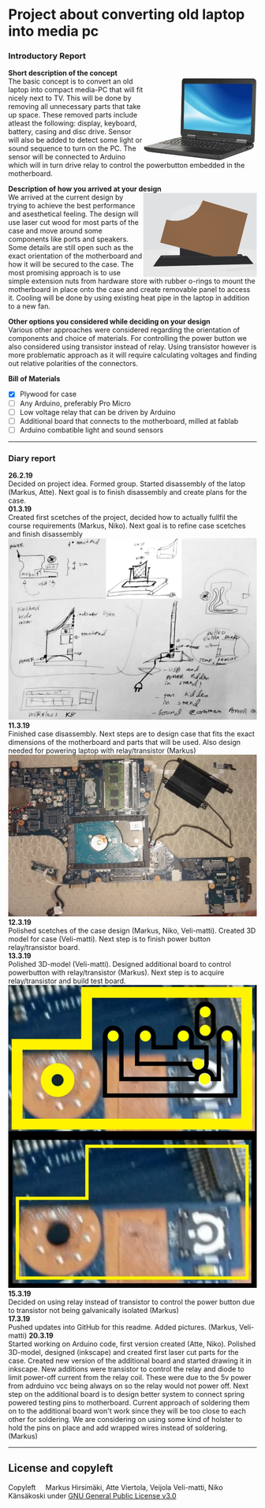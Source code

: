 # Project about converting old laptop into media pc

### Introductory Report
**Short description of the concept**\
<img align="right" src="https://raw.githubusercontent.com/hirsimaki-markus/laptop-to-media-pc/master/pictures/original.png" width="230" height="170">
The basic concept is to convert an old laptop into compact media-PC that will fit nicely next to TV.
This will be done by removing all unnecessary parts that take up space. These removed parts include atleast the following: display, keyboard, battery, casing and disc drive. Sensor will also be added to detect some light or sound sequence to turn on the PC. The sensor will be connected to Arduino which will in turn drive relay to control the powerbutton embedded in the motherboard.
   
**Description of how you arrived at your design**\
<img align="right" src="https://raw.githubusercontent.com/hirsimaki-markus/laptop-to-media-pc/master/animations/spinning-pc.gif" width="230" height="170">
We arrived at the current design by trying to achieve the best performance and asesthetical feeling. The design will use laser cut wood for most parts of the case and move around some components like ports and speakers. Some details are still open such as the exact orientation of the motherboard and how it will be secured to the case. The most promising approach is to use simple extension nuts from hardware store with rubber o-rings to mount the motherboard in place onto the case and create removable panel to access it. Cooling will be done by using existing heat pipe in the laptop in addition to a new fan.
    
**Other options you considered while deciding on your design**\
Various other approaches were considered regarding the orientation of components and choice of materials. For controlling the power button we also considered using transistor instead of relay. Using transistor however is more problematic approach as it will require calculating voltages and finding out relative polarities of the connectors.

**Bill of Materials**
- [x] Plywood for case
- [ ] Any Arduino, preferably Pro Micro
- [ ] Low voltage relay that can be driven by Arduino
- [ ] Additional board that connects to the motherboard, milled at fablab
- [ ] Arduino combatible light and sound sensors

---

### Diary report
**26.2.19**\
Decided on project idea. Formed group. Started disassembly of the latop (Markus, Atte). Next goal is to finish disassembly and create plans for the case.\
**01.3.19**\
Created first scetches of the project, decided how to actually fullfil the course requirements (Markus, Niko). Next goal is to refine case scetches and finish disassembly\
![](https://raw.githubusercontent.com/hirsimaki-markus/laptop-to-media-pc/master/pictures/scetch.png)
**11.3.19**\
Finished case disassembly. Next steps are to design case that fits the exact dimensions of the motherboard and parts that will be used. Also design needed for powering laptop with relay/transistor (Markus)\
![](https://raw.githubusercontent.com/hirsimaki-markus/laptop-to-media-pc/master/pictures/disassembled.png)
**12.3.19**\
Polished scetches of the case design (Markus, Niko, Veli-matti). Created 3D model for case (Veli-matti). Next step is to finish power button relay/transistor board.\
**13.3.19**\
Polished 3D-model (Veli-matti). Designed additional board to control powerbutton with relay/transistor (Markus). Next step is to acquire relay/transistor and build test board.![](https://raw.githubusercontent.com/hirsimaki-markus/laptop-to-media-pc/master/pictures/board-milling.png)\
**15.3.19**\
Decided on using relay instead of transistor to control the power button due to transistor not being galvanically isolated (Markus)\
**17.3.19**\
Pushed updates into GitHub for this readme. Added pictures. (Markus, Veli-matti)
**20.3.19**\
Started working on Arduino code, first version created (Atte, Niko). Polished 3D-model, designed (inkscape) and created first laser cut parts for the case. Created new version of the additional board and started drawing it in inkscape. New additions were transistor to control the relay and diode to limit power-off current from the relay coil. These were due to the 5v power from adrduino vcc being always on so the relay would not power off. Next step on the additional board is to design better system to connect spring powered testing pins to motherboard. Current approach of soldering them on to the additional board won't work since they will be too close to each other for soldering. We are considering on using some kind of holster to hold the pins on place and add wrapped wires instead of soldering. (Markus)

---

## License and copyleft
Copyleft <img src="https://raw.githubusercontent.com/hirsimaki-markus/arduino-PS2-to-USB/master/images/copyleft.png" width="12" height="12"/> Markus Hirsimäki, Atte Viertola, Veijola Veli-matti, Niko Känsäkoski under [GNU General Public License v3.0](https://choosealicense.com/licenses/lgpl-3.0/)
